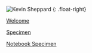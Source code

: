 <!--
.. title: index
.. hidetitle: True 
.. slug: index
.. date: 2019-09-01 23:52:31 UTC+01:00
.. tags: 
.. category: 
.. link: 
.. description: 
.. type: text
-->

![Kevin Sheppard](/images/kevin-sheppard-stylized.png "Kevin Sheppard")
{: .float-right}


[Welcome](link://filename/pages/welcome.md)

[Specimen](link://filename/pages/specimen.md)

[Notebook Specimen](link://filename/pages/notebook-specimen.ipynb)


